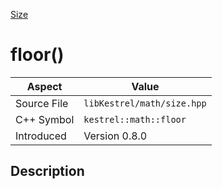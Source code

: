 [Size](index)
# floor()
| Aspect | Value |
| --- | --- |
| Source File | `libKestrel/math/size.hpp` |
| C++ Symbol | `kestrel::math::floor` |
| Introduced | Version 0.8.0 |
## Description

